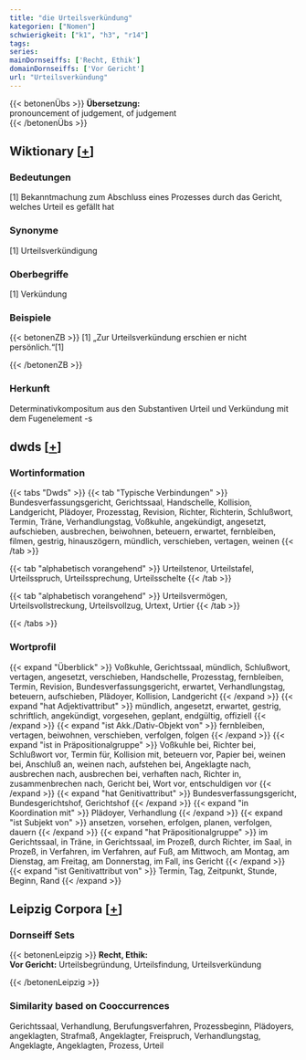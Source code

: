 ```yaml
---
title: "die Urteilsverkündung"
kategorien: ["Nomen"]
schwierigkeit: ["k1", "h3", "r14"]
tags:
series:
mainDornseiffs: ['Recht, Ethik']
domainDornseiffs: ['Vor Gericht']
url: "Urteilsverkündung"
---
```


{{< betonenÜbs >}}
**Übersetzung:**  
pronouncement of judgement, of judgement  
{{< /betonenÜbs >}}

## Wiktionary [[+](https://de.wiktionary.org/wiki/Urteilsverkündung)]

### Bedeutungen
[1] Bekanntmachung zum Abschluss eines Prozesses durch das Gericht, welches Urteil es gefällt hat  

### Synonyme
[1] Urteilsverkündigung  

### Oberbegriffe
[1] Verkündung  

### Beispiele
{{< betonenZB >}}
[1] „Zur Urteilsverkündung erschien er nicht persönlich.“[1]  

{{< /betonenZB >}}
### Herkunft
Determinativkompositum aus den Substantiven Urteil und Verkündung mit dem Fugenelement -s  



## dwds [[+](https://www.dwds.de/wb/Urteilsverkündung)]

### Wortinformation
{{< tabs "Dwds" >}}
{{< tab "Typische Verbindungen" >}}
Bundesverfassungsgericht, Gerichtssaal, Handschelle, Kollision, Landgericht, Plädoyer, Prozesstag, Revision, Richter, Richterin, Schlußwort, Termin, Träne, Verhandlungstag, Voßkuhle, angekündigt, angesetzt, aufschieben, ausbrechen, beiwohnen, beteuern, erwartet, fernbleiben, filmen, gestrig, hinauszögern, mündlich, verschieben, vertagen, weinen
{{< /tab >}}

{{< tab "alphabetisch vorangehend" >}}
Urteilstenor, Urteilstafel, Urteilsspruch, Urteilssprechung, Urteilsschelte
{{< /tab >}}

{{< tab "alphabetisch vorangehend" >}}
Urteilsvermögen, Urteilsvollstreckung, Urteilsvollzug, Urtext, Urtier
{{< /tab >}}

{{< /tabs >}}

### Wortprofil
{{< expand "Überblick" >}} Voßkuhle, Gerichtssaal, mündlich, Schlußwort, vertagen, angesetzt, verschieben, Handschelle, Prozesstag, fernbleiben, Termin, Revision, Bundesverfassungsgericht, erwartet, Verhandlungstag, beteuern, aufschieben, Plädoyer, Kollision, Landgericht {{< /expand >}}
{{< expand "hat Adjektivattribut" >}} mündlich, angesetzt, erwartet, gestrig, schriftlich, angekündigt, vorgesehen, geplant, endgültig, offiziell {{< /expand >}}
{{< expand "ist Akk./Dativ-Objekt von" >}} fernbleiben, vertagen, beiwohnen, verschieben, verfolgen, folgen {{< /expand >}}
{{< expand "ist in Präpositionalgruppe" >}} Voßkuhle bei, Richter bei, Schlußwort vor, Termin für, Kollision mit, beteuern vor, Papier bei, weinen bei, Anschluß an, weinen nach, aufstehen bei, Angeklagte nach, ausbrechen nach, ausbrechen bei, verhaften nach, Richter in, zusammenbrechen nach, Gericht bei, Wort vor, entschuldigen vor {{< /expand >}}
{{< expand "hat Genitivattribut" >}} Bundesverfassungsgericht, Bundesgerichtshof, Gerichtshof {{< /expand >}}
{{< expand "in Koordination mit" >}} Plädoyer, Verhandlung {{< /expand >}}
{{< expand "ist Subjekt von" >}} ansetzen, vorsehen, erfolgen, planen, verfolgen, dauern {{< /expand >}}
{{< expand "hat Präpositionalgruppe" >}} im Gerichtssaal, in Träne, in Gerichtssaal, im Prozeß, durch Richter, im Saal, in Prozeß, in Verfahren, im Verfahren, auf Fuß, am Mittwoch, am Montag, am Dienstag, am Freitag, am Donnerstag, im Fall, ins Gericht {{< /expand >}}
{{< expand "ist Genitivattribut von" >}} Termin, Tag, Zeitpunkt, Stunde, Beginn, Rand {{< /expand >}}

## Leipzig Corpora [[+](https://corpora.uni-leipzig.de/en/res?word=Urteilsverkündung&corpusId=deu_newscrawl-public_2018)]

### Dornseiff Sets
{{< betonenLeipzig >}}
**Recht, Ethik:**  
**Vor Gericht:** Urteilsbegründung, Urteilsfindung, Urteilsverkündung  

{{< /betonenLeipzig >}}

### Similarity based on Cooccurrences
Gerichtssaal, Verhandlung, Berufungsverfahren, Prozessbeginn, Plädoyers, angeklagten, Strafmaß, Angeklagter, Freispruch, Verhandlungstag, Angeklagte, Angeklagten, Prozess, Urteil

